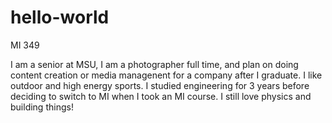 # hello-world
MI 349

I am a senior at MSU, I am a photographer full time, and plan on doing content creation or media managenent for a company after I graduate. I like outdoor and high energy sports. I studied engineering for 3 years before deciding to switch to MI when I took an MI course. I still love physics and building things!
